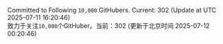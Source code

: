 Committed to Following `10,000` GitHubers. Current: <!-- FOLLOWING_COUNT -->302<!-- FOLLOWING_COUNT --> (Update at UTC <!-- LAST_UPDATED -->2025-07-11 16:20:46<!-- LAST_UPDATED -->)<br>
致力于关注`10,000`个GitHuber。当前：<!-- FOLLOWING_COUNT -->302<!-- FOLLOWING_COUNT --> (更新于北京时间 <!-- LAST_UPDATED_CST -->2025-07-12 00:20:46<!-- LAST_UPDATED_CST -->)
